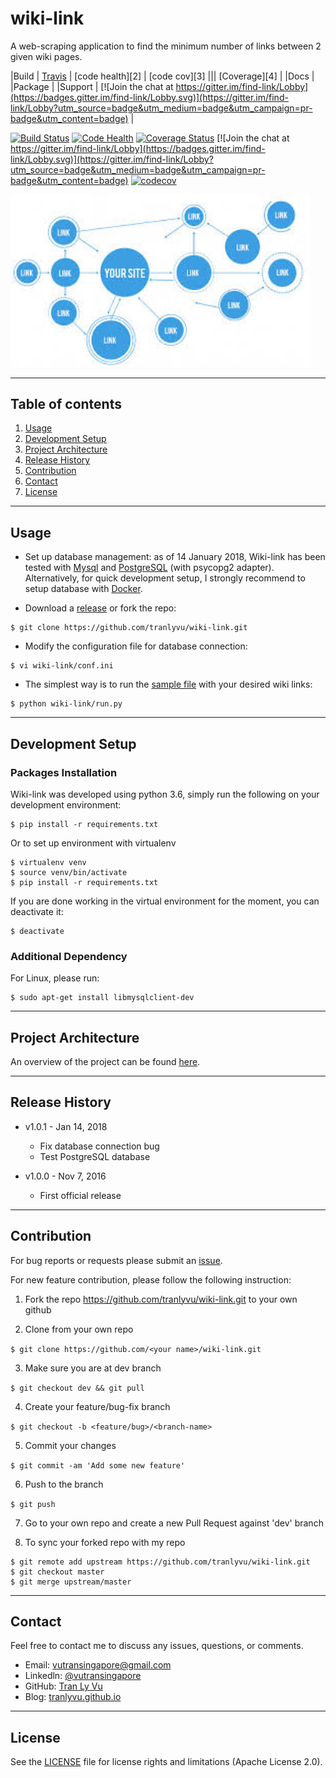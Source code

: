 # **wiki-link**

A web-scraping application to find the minimum number of links between 2 given wiki pages.

|Build | [Travis][1] | [code health][2] | [code cov][3] ||| [Coverage][4] |
|Docs | 
|Package | 
|Support | [![Join the chat at https://gitter.im/find-link/Lobby](https://badges.gitter.im/find-link/Lobby.svg)](https://gitter.im/find-link/Lobby?utm_source=badge&utm_medium=badge&utm_campaign=pr-badge&utm_content=badge) |

[1]: https://travis-ci.org/tranlyvu/wiki-link.svg?branch=master

[![Build Status](https://travis-ci.org/tranlyvu/wiki-link.svg?branch=master)](https://travis-ci.org/tranlyvu/wiki-link) [![Code Health](https://landscape.io/github/tranlyvu/wiki-link/master/landscape.svg?style=flat)](https://landscape.io/github/tranlyvu/wiki-link/master) [![Coverage Status](https://coveralls.io/repos/github/tranlyvu/findLink/badge.svg?branch=master)](https://coveralls.io/github/tranlyvu/findLink?branch=master) [![Join the chat at https://gitter.im/find-link/Lobby](https://badges.gitter.im/find-link/Lobby.svg)](https://gitter.im/find-link/Lobby?utm_source=badge&utm_medium=badge&utm_campaign=pr-badge&utm_content=badge) [![codecov](https://codecov.io/gh/tranlyvu/wiki-link/branch/dev/graph/badge.svg)](https://codecov.io/gh/tranlyvu/wiki-link)

<img src="img/link.jpg" width="480" alt="Combined Image" />

---
Table of contents
---

1. [Usage](#Usage)
2. [Development Setup](#Development-Setup)
3. [Project Architecture](#Project-Architecture)
4. [Release History](#Release-History)
5. [Contribution](#Contribution)
6. [Contact](#Contact)
7. [License](#License)

---
Usage
---

- Set up database management: as of 14 January 2018, Wiki-link has been tested with [Mysql](https://www.mysql.com/downloads/) and [PostgreSQL](https://www.postgresql.org/) (with psycopg2 adapter). Alternatively, for quick development setup, I strongly recommend to setup database with [Docker](https://www.docker.com/).

- Download a [release](https://github.com/tranlyvu/wiki-link/releases) or fork the repo: 

```
$ git clone https://github.com/tranlyvu/wiki-link.git
```

- Modify the configuration file for database connection:

```
$ vi wiki-link/conf.ini
```

- The simplest way is to run the [sample file](https://github.com/tranlyvu/wiki-link/blob/master/sample.py) with your desired wiki links:

```
$ python wiki-link/run.py
```

---
Development Setup
---

### Packages Installation

Wiki-link was developed using python 3.6, simply run the following on your development environment:

```
$ pip install -r requirements.txt
```


Or to set up environment with virtualenv

```
$ virtualenv venv
$ source venv/bin/activate
$ pip install -r requirements.txt
```

If you are done working in the virtual environment for the moment, you can deactivate it:

```
$ deactivate
```

### Additional Dependency 

For Linux, please run:

```
$ sudo apt-get install libmysqlclient-dev
```

---
Project Architecture
---

An overview of the project can be found [here](https://tranlyvu.github.io/BFS-and-a-simple-application/).

---
Release History
---

* v1.0.1 - Jan 14, 2018
	* Fix database connection bug
	* Test PostgreSQL database

* v1.0.0 - Nov 7, 2016 
    * First official release

---
Contribution
---

For bug reports or requests please submit an [issue](https://github.com/tranlyvu/wiki-link/issues).

For new feature contribution, please follow the following instruction:

1. Fork the repo https://github.com/tranlyvu/wiki-link.git to your own github

2. Clone from your own repo

`$ git clone https://github.com/<your name>/wiki-link.git`

3. Make sure you are at dev branch 

`$ git checkout dev && git pull`

4. Create your feature/bug-fix branch

`$ git checkout -b <feature/bug>/<branch-name>`

5. Commit your changes 

`$ git commit -am 'Add some new feature'`

6. Push to the branch 

`$ git push`

7. Go to your own repo and create a new Pull Request against 'dev' branch

8. To sync your forked repo with my repo

```
$ git remote add upstream https://github.com/tranlyvu/wiki-link.git
$ git checkout master
$ git merge upstream/master
```

---
Contact
---

Feel free to contact me to discuss any issues, questions, or comments.
*  Email: vutransingapore@gmail.com
*  Linkedln: [@vutransingapore](https://www.linkedin.com/in/tranlyvu/)
*  GitHub: [Tran Ly Vu](https://github.com/tranlyvu)
*  Blog: [tranlyvu.github.io](https://tranlyvu.github.io/)

---
License
---

See the [LICENSE](https://github.com/tranlyvu/wiki-link/blob/master/LICENSE) file for license rights and limitations (Apache License 2.0).

